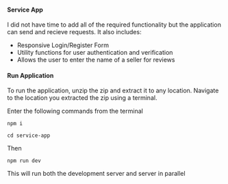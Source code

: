 #### Service App

I did not have time to add all of the required functionality but the application can send and recieve requests. It also includes:

- Responsive Login/Register Form
- Utility functions for user authentication and verification
- Allows the user to enter the name of a seller for reviews

#### Run Application

To run the application, unzip the zip and extract it to any location. Navigate to the location you extracted the zip using a terminal. 

Enter the following commands from the terminal

```
npm i
```

```
cd service-app
```
Then

```
npm run dev
```
This will run both the development server and server in parallel
